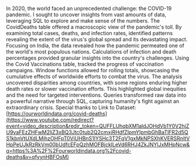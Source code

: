 In 2020, the world faced an unprecedented challenge: the COVID-19 pandemic. I sought to uncover insights from vast amounts of data, leveraging SQL to explore and make sense of the numbers.
The CovidDeaths table offered a macroscopic view of the pandemic's toll. By examining total cases, deaths, and infection rates, identified patterns revealing the extent of the virus's global spread and its devastating impact.
Focusing on India, the data revealed how the pandemic permeated one of the world's most populous nations. Calculations of infection and death percentages provided granular insights into the country's challenges.
Using the Covid Vaccinations table, tracked the progress of vaccination campaigns. Window functions allowed for rolling totals, showcasing the cumulative effects of worldwide efforts to combat the virus.
The analysis uncovered disparities among countries, with some regions enduring higher death rates or slower vaccination efforts. This highlighted global inequities and the need for targeted interventions.
Queries transformed raw data into a powerful narrative through SQL, capturing humanity's fight against an extraordinary crisis.
Special thanks to Link to Dataset: [https://ourworldindata.org/covid-deaths](https://www.youtube.com/redirect?event=video_description&redir_token=QUFFLUhqbXM1aldJOHdVb1Y0V2hjZU9vaFEzZHFwM2liZ3xBQ3Jtc0tub2Q2cmxjRHdfZlpmYlpmbGhBaTlFR2d5QS1kbnVtUXdLMjhzOHFpT0ViUHBnS1lYSHc3T2FqV1gxMkNPSXhKVERSRnItVHpPeUJkRzRkVm00bUdfcEFpQzhMOFBjcklLeVd6RHJ4ZkJNYlJxMHpNcw&q=https%3A%2F%2Fourworldindata.org%2Fcovid-deaths&v=qfyynHBFOsM)
